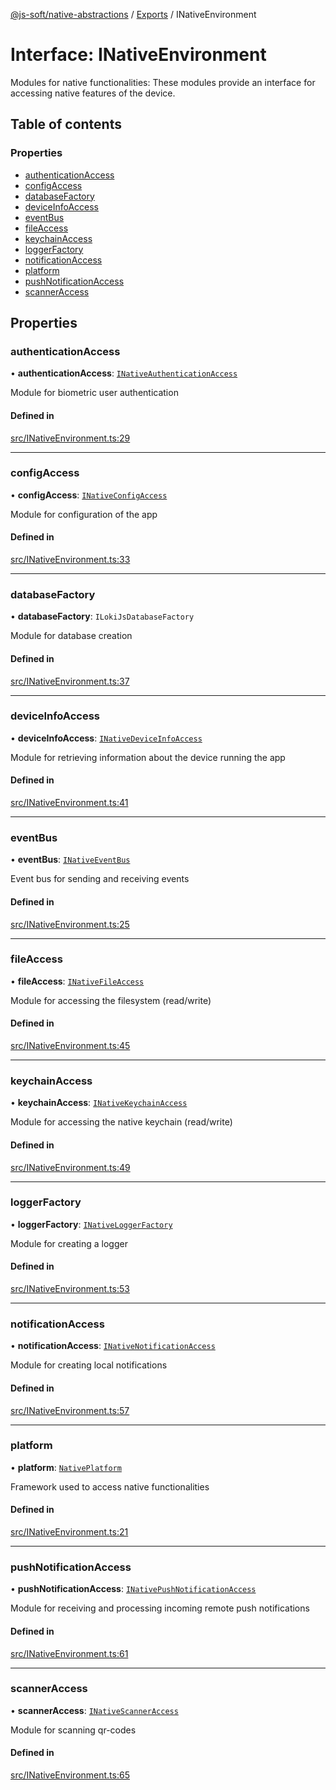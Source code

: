 [@js-soft/native-abstractions](../README.md) / [Exports](../modules.md) / INativeEnvironment

# Interface: INativeEnvironment

Modules for native functionalities: These modules provide an interface for accessing native features of the device.

## Table of contents

### Properties

-   [authenticationAccess](INativeEnvironment.md#authenticationaccess)
-   [configAccess](INativeEnvironment.md#configaccess)
-   [databaseFactory](INativeEnvironment.md#databasefactory)
-   [deviceInfoAccess](INativeEnvironment.md#deviceinfoaccess)
-   [eventBus](INativeEnvironment.md#eventbus)
-   [fileAccess](INativeEnvironment.md#fileaccess)
-   [keychainAccess](INativeEnvironment.md#keychainaccess)
-   [loggerFactory](INativeEnvironment.md#loggerfactory)
-   [notificationAccess](INativeEnvironment.md#notificationaccess)
-   [platform](INativeEnvironment.md#platform)
-   [pushNotificationAccess](INativeEnvironment.md#pushnotificationaccess)
-   [scannerAccess](INativeEnvironment.md#scanneraccess)

## Properties

### authenticationAccess

• **authenticationAccess**: [`INativeAuthenticationAccess`](INativeAuthenticationAccess.md)

Module for biometric user authentication

#### Defined in

[src/INativeEnvironment.ts:29](https://github.com/js-soft/ts-native-access/blob/68cf98a/packages/abstractions/src/INativeEnvironment.ts#L29)

---

### configAccess

• **configAccess**: [`INativeConfigAccess`](INativeConfigAccess.md)

Module for configuration of the app

#### Defined in

[src/INativeEnvironment.ts:33](https://github.com/js-soft/ts-native-access/blob/68cf98a/packages/abstractions/src/INativeEnvironment.ts#L33)

---

### databaseFactory

• **databaseFactory**: `ILokiJsDatabaseFactory`

Module for database creation

#### Defined in

[src/INativeEnvironment.ts:37](https://github.com/js-soft/ts-native-access/blob/68cf98a/packages/abstractions/src/INativeEnvironment.ts#L37)

---

### deviceInfoAccess

• **deviceInfoAccess**: [`INativeDeviceInfoAccess`](INativeDeviceInfoAccess.md)

Module for retrieving information about the device running the app

#### Defined in

[src/INativeEnvironment.ts:41](https://github.com/js-soft/ts-native-access/blob/68cf98a/packages/abstractions/src/INativeEnvironment.ts#L41)

---

### eventBus

• **eventBus**: [`INativeEventBus`](INativeEventBus.md)

Event bus for sending and receiving events

#### Defined in

[src/INativeEnvironment.ts:25](https://github.com/js-soft/ts-native-access/blob/68cf98a/packages/abstractions/src/INativeEnvironment.ts#L25)

---

### fileAccess

• **fileAccess**: [`INativeFileAccess`](INativeFileAccess.md)

Module for accessing the filesystem (read/write)

#### Defined in

[src/INativeEnvironment.ts:45](https://github.com/js-soft/ts-native-access/blob/68cf98a/packages/abstractions/src/INativeEnvironment.ts#L45)

---

### keychainAccess

• **keychainAccess**: [`INativeKeychainAccess`](INativeKeychainAccess.md)

Module for accessing the native keychain (read/write)

#### Defined in

[src/INativeEnvironment.ts:49](https://github.com/js-soft/ts-native-access/blob/68cf98a/packages/abstractions/src/INativeEnvironment.ts#L49)

---

### loggerFactory

• **loggerFactory**: [`INativeLoggerFactory`](INativeLoggerFactory.md)

Module for creating a logger

#### Defined in

[src/INativeEnvironment.ts:53](https://github.com/js-soft/ts-native-access/blob/68cf98a/packages/abstractions/src/INativeEnvironment.ts#L53)

---

### notificationAccess

• **notificationAccess**: [`INativeNotificationAccess`](INativeNotificationAccess.md)

Module for creating local notifications

#### Defined in

[src/INativeEnvironment.ts:57](https://github.com/js-soft/ts-native-access/blob/68cf98a/packages/abstractions/src/INativeEnvironment.ts#L57)

---

### platform

• **platform**: [`NativePlatform`](../enums/NativePlatform.md)

Framework used to access native functionalities

#### Defined in

[src/INativeEnvironment.ts:21](https://github.com/js-soft/ts-native-access/blob/68cf98a/packages/abstractions/src/INativeEnvironment.ts#L21)

---

### pushNotificationAccess

• **pushNotificationAccess**: [`INativePushNotificationAccess`](INativePushNotificationAccess.md)

Module for receiving and processing incoming remote push notifications

#### Defined in

[src/INativeEnvironment.ts:61](https://github.com/js-soft/ts-native-access/blob/68cf98a/packages/abstractions/src/INativeEnvironment.ts#L61)

---

### scannerAccess

• **scannerAccess**: [`INativeScannerAccess`](INativeScannerAccess.md)

Module for scanning qr-codes

#### Defined in

[src/INativeEnvironment.ts:65](https://github.com/js-soft/ts-native-access/blob/68cf98a/packages/abstractions/src/INativeEnvironment.ts#L65)
